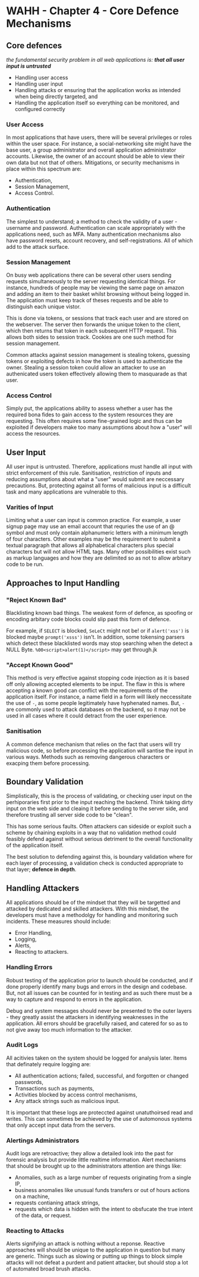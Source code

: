 # WAHH - Chapter 4 - Core Defence Mechanisms 

## Core defences

_the fundamental security problem in all web applications is: **that all user input is untrusted**_

- Handling user access
- Handling user input
- Handling attacks or ensuring that the application works as intended when being directly targeted, and
- Handling the application itself so everything can be monitored, and configured correctly

### User Access

In most applications that have users, there will be several privileges or roles within the user space. For instance, a social-networking site might have the base user, a group administrator and overall application administrator accounts. Likewise, the owner of an account should be able to view their own data but not that of others. Mitigations, or security mechanisms in place within this spectrum are:

- Authentication,
- Session Management,
- Access Control.

### Authentication

The simplest to understand; a method to check the validity of a user - username and password. Authentication can scale appropriately with the applications need, such as MFA. Many authentication mechanisms also have password resets, account recovery, and self-registrations. All of which add to the attack surface.

### Session Management

On busy web applications there can be several other users sending requests simultaneously to the server requesting identical things. For instance, hundreds of people may be viewing the same page on amazon and adding an item to their basket whilst browsing without being logged in. The application must keep track of theses requests and be able to distinguish each unique vistor.

This is done via tokens, or sessions that track each user and are stored on the webserver. The server then forwards the unique token to the client, which then returns that token in each subsequent HTTP request. This allows both sides to session track. Cookies are one such method for session management.

Common attacks against session management is stealing tokens, guessing tokens or exploiting defects in how the token is used to authenticate the owner. Stealing a session token could allow an attacker to use an authenicated users token effectively allowing them to masquarade as that user.

### Access Control

Simply put, the applications ability to assess whether a user has the required bona fides to gain access to the system resources they are requesting. This often requires some fine-grained logic and thus can be exploited if developers make too many assumptions about how a "user" will access the resources. 


## User Input

All user input is untrusted. Therefore, applications must handle all input with strict enforcement of this rule. Sanitisation, restriction of inputs and reducing assumptions about what a "user" would submit are neccessary precautions. But, protecting against all forms of malicious input is a difficult task and many applications are vulnerable to this.


### Varities of Input

Limiting what a user can input is common practice. For example, a user signup page may use an email account that requries the use of an @ symbol and must only contain alphanumeric letters with a minimum length of four characters. Other examples may be the requirement to submit a textual paragraph that allows all alphabetical characters plus special characters but will not allow HTML tags. Many other possibilities exist such as markup languages and how they are delimited so as not to allow arbitary code to be run.

## Approaches to Input Handling

### "Reject Known Bad"

Blacklisting known bad things. The weakest form of defence, as spoofing or encoding arbitary code blocks could slip past this form of defence. 

For example, if `SELECT` is blocked, `SeLeCt` might not be! or if `alert('xss')` is blocked maybe `prompt('xsss')` isn't. In addition, some tokensing parsers which detect these blacklisted words may stop searching when the detect a NULL Byte. `%00<script>alert(1)</script>` may get through.jk

### "Accept Known Good"

This method is very effective against stopping code injection as it is based off only allowing accepted elements to be input. The flaw in this is where accepting a known good can conflict with the requirements of the application itself. For instance, a name field in a form will likely neccessitate the use of `-`, as some people legitimately have hyphenated names. But, `-` are commonly used to attack databases on the backend, so it may not be used in all cases where it could detract from the user experience. 

### Sanitisation

A common defence mechanism that relies on the fact that users will try malicious code, so before processing the application will santise the input in various ways. Methods such as removing dangerous characters or exacping them before processing. 

## Boundary Validation

Simplistically, this is the process of validating, or checking user input on the perhiporaries first prior to the input reaching the backend. Think taking dirty input on the web side and cleaing it before sending to the server side, and therefore trusting all server side code to be "clean". 

This has some serious faults. Often attackers can sideside or exploit such a scheme by chaining exploits in a way that no validation method could feasibly defend against without serious detriment to the overall functionality of the application itself. 

The best solution to defending against this, is boundary validation where for each layer of processing, a validation check is conducted appropriate to that layer; **defence in depth**.

## Handling Attackers

All applications should be of the mindset that they will be targetted and attacked by dedicated and skilled attackers. With this mindset, the developers must have a methodolgy for handling and monitoring such incidents. These measures should include:

- Error Handling,
- Logging,
- Alerts,
- Reacting to attackers.

### Handling Errors

Robust testing of the application prior to launch should be conducted, and if done properly identify many bugs and errors in the design and codebase. But, not all issues can be counted for in testing and as such there must be a way to capture and respond to errors in the application. 

Debug and system messages should never be presented to the outer layers - they greatly assist the attackers in identifying weaknesses in the application. All errors should be gracefully raised, and catered for so as to not give away too much information to the attacker.

### Audit Logs

All acitivies taken on the system should be logged for analysis later. Items that definately require logging are:

- All authentication actions; failed, successful, and forgotten or changed passwords,
- Transactions such as payments,
- Activities blocked by access control mechanisms,
- Any attack strings such as malicious input.

It is important that these logs are proteccted against unatuthoirsed read and writes. This can sometimes be achieved by the use of automonous systems that only accept input data from the servers. 

### Alertings Administrators

Audit logs are retroactive; they allow a detailed look into the past for forensic analysis but provide little realtime information. Alert mechanisms that should be brought up to the administrators attention are things like:

- Anomalies, such as a large number of requests originating from a single IP,
- business anomalies like unusual funds transfers or out of hours actions on a machine,
- requests contianing attack strings,
- requests which data is hidden with the intent to obsfucate the true intent of the data, or request.

### Reacting to Attacks

Alerts signifying an attack is nothing without a reponse. Reactive approaches will should be unique to the application in question but many are generic. Things such as slowing or putting up things to block simple attacks will not defeat a purdent and patient attacker, but should stop a lot of automated broad brush attacks.
